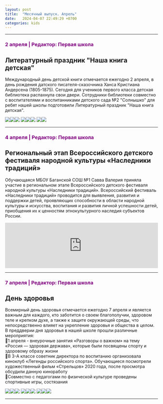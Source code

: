 ```yaml
---
layout: post
title:  "Месячный выпуск. Апрель"
date:   2024-04-07 22:49:29 +0700
categories: kids
---
```

<hr>
<h3 class="da" style="color:purple">2 апреля | Редактор: Первая школа</h3><h2>Литературный праздник "Наша книга детская"</h2>
<p>Международный день детской книги отмечается ежегодно 2 апреля, в день рождения датского писателя-сказочника Ханса Кристиана Андерсена (1805-1875).
Сегодня для учеников первого класса детская библиотека распахнула свои двери. Сотрудники библиотеки совместно с воспитателями и воспитанниками детского сада №2 "Солнышко" для ребят нашей школы подготовили Литературный праздник "Наша книга детская".</p>
<div class="imgb">
<a href="/img/0424/1.jpg"><img src="/img/0424/1.jpg"></a><a href="/img/0424/2.jpg"><img src="/img/0424/2.jpg"></a><a href="/img/0424/3.jpg"><img src="/img/0424/3.jpg"></a>
<a href="/img/0424/4.jpg"><img src="/img/0424/4.jpg"></a><a href="/img/0424/5.jpg"><img src="/img/0424/5.jpg"></a><a href="/img/0424/6.jpg"><img src="/img/0424/6.jpg"></a>
<a href="/img/0424/7.jpg"><img src="/img/0424/7.jpg"></a><a href="/img/0424/8.jpg"><img src="/img/0424/8.jpg"></a>
</div>
<hr>
<h3 class="da" style="color:purple">4 апреля | Редактор: Первая школа</h3><h2>Региональный этап Всероссийского детского фестиваля народной культуры «Наследники традиций»</h2>
<p>Обучающаяся МБОУ Баганской СОШ №1 Савва Валерия приняла участие в региональном этапе Всероссийского детского фестиваля народной культуры «Наследники традиций».
Всероссийский фестиваль «Наследники традиций» проводится для выявления, развития и поддержки детей, проявляющих способности в области народной культуры и искусства, воспитания и развития личной успешности детей, приобщения их к ценностям этнокультурного наследия субъектов России.</p>
<iframe src="https://vk.com/video_ext.php?oid=-4991065&id=456239341&hash=03dfdee565cd1fdd" width="100%"  frameborder="0" allowfullscreen="1" allow="autoplay; encrypted-media; fullscreen; picture-in-picture"></iframe>
<hr>
<h3 class="da" style="color:purple">7 апреля | Редактор: Первая школа</h3><h2>День здоровья</h2>
<p>Всемирный день здоровья отмечается ежегодно 7 апреля и является важным для каждого, кто заботится о своем благополучии, здоровом теле и крепком духе, а также к защите окружающей среды, что непосредственно влияет на укрепление здоровья и общества в целом.
В преддверии дня здоровья в нашей школе прошли различные мероприятия:<br>
📌1 апреля - внеурочные занятия «Разговоры о важном» на тему «Россия — здоровая держава», которые были посвящены спорту и здоровому образу жизни<br>
📌В 3-А классе советник директора по воспитанию организовала киноклуб «Легенды российского спорта». Обучающиеся посмотрели художественный фильм «Стрельцов» 2020 года, после просмотра обсудили данную киноработу<br>
📌Совместно с педагогами по физической культуре проведены спортивные игры, состязания</p>
<div class="imgb">
<a href="/img/0424/9.jpg"><img src="/img/0424/9.jpg"></a><a href="/img/0424/13.jpg"><img src="/img/0424/13.jpg"></a><a href="/img/0424/11.jpg"><img src="/img/0424/11.jpg"></a>
<a href="/img/0424/12.jpg"><img src="/img/0424/12.jpg"></a><a href="/img/0424/10.jpg"><img src="/img/0424/10.jpg"></a><a href="/img/0424/14.jpg"><img src="/img/0424/14.jpg"></a>
<a href="/img/0424/15.jpg"><img src="/img/0424/15.jpg"></a><a href="/img/0424/16.jpg"><img src="/img/0424/16.jpg"></a><a href="/img/0424/17.jpg"><img src="/img/0424/17.jpg"></a>
</div>
<hr>